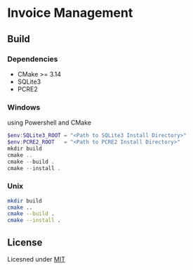 # Invoice Management

## Build

### Dependencies

- CMake >= 3.14
- SQLite3
- PCRE2

### Windows

using Powershell and CMake

~~~Powershell
$env:SQLite3_ROOT = "<Path to SQLite3 Install Directory>"
$env:PCRE2_ROOT   = "<Path to PCRE2 Install Directory>"
mkdir build
cmake ..
cmake --build .
cmake --install .
~~~

### Unix

~~~bash
mkdir build
cmake ..
cmake --build .
cmake --install .
~~~

## License

Licesned under [MIT](/LICENSE)

